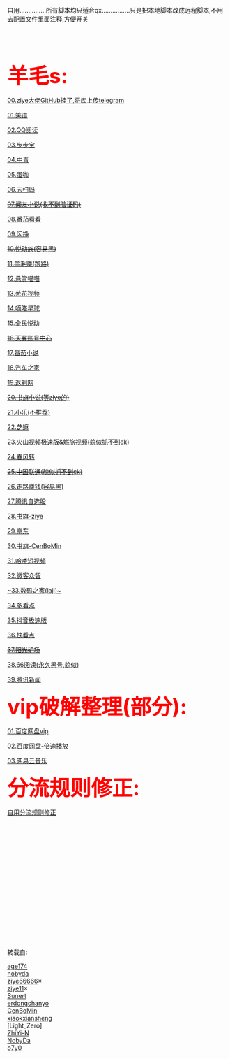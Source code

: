 
自用...............所有脚本均只适合qx................只是把本地脚本改成远程脚本,不用去配置文件里面注释,方便开关
<br /> 
<br /> 
<br /> 
<br /> 
<br /> 

<font color="red" size=150>**羊毛s:**</font>

[00.ziye大佬GitHub挂了,将库上传telegram](https://github.com/Dean12321/qx_scripts/tree/main/00.JavaScript-main(ziye666))

[01.笑谱](https://github.com/Dean12321/qx_scripts/tree/main/01.XiaoPu)

[02.QQ阅读](https://github.com/Dean12321/qx_scripts/tree/main/02.QQRead)

[03.步步宝](https://github.com/Dean12321/qx_scripts/tree/main/03.bububao)

[04.中青](https://github.com/Dean12321/qx_scripts/tree/main/04.Youth)

[05.蛋咖](https://github.com/Dean12321/qx_scripts/tree/main/05.danka)

[06.云扫码](https://github.com/Dean12321/qx_scripts/tree/main/06.YunSaoMa)

[~~07.阅友小说(收不到验证码)~~](https://github.com/Dean12321/qx_scripts/tree/main/07.YueYou)

[08.番茄看看](https://github.com/Dean12321/qx_scripts/tree/main/08.FanQIe)

[09.闪挣](https://github.com/Dean12321/qx_scripts/tree/main/09.ShanZhen)

[~~10.悦动族(容易黑)~~](https://github.com/Dean12321/qx_scripts/tree/main/09.ShanZhen)

[~~11.羊毛赚(跑路)~~](https://github.com/Dean12321/qx_scripts/tree/main/11.YangMaoZhuan)

[12.悬赏喵喵](https://github.com/Dean12321/qx_scripts/tree/main/12.XuanShangMiaoMiao)

[13.葱花视频](https://github.com/Dean12321/qx_scripts/tree/main/13.CongHuaShiPin)

[14.嘀嗒星球](https://github.com/Dean12321/qx_scripts/tree/main/14.DiDaXingQiu)

[15.全民悦动](https://github.com/Dean12321/qx_scripts/tree/main/15.QuanMingYueDong)

[~~16.天翼账号中心~~](https://github.com/Dean12321/qx_scripts/tree/main/16.TianYi)

[17.番茄小说](https://github.com/Dean12321/qx_scripts/tree/main/17.FanQiexiaoShuo)

[18.汽车之家](https://github.com/Dean12321/qx_scripts/tree/main/18.QiCheZhiJa)

[19.返利网](https://github.com/Dean12321/qx_scripts/tree/main/19.FanLiWang)

[~~20.书旗小说(等ziye的)~~](https://github.com/Dean12321/qx_scripts/tree/main/20.ShuQiXiaoShuo)

[21.小乐(不推荐)](https://github.com/Dean12321/qx_scripts/tree/main/21.XiaoLe)

[22.芝嫲](https://github.com/Dean12321/qx_scripts/tree/main/22.ZhiMa)

[~~23.火山视频极速版&燃旅视频(貌似抓不到ck)~~](https://github.com/Dean12321/qx_scripts/tree/main/23.huoshan%26ranlv)

[24.春风转](https://github.com/Dean12321/qx_scripts/tree/main/24.ChunFengZhuan)

[~~25.中国联通(貌似抓不到ck)~~](https://github.com/Dean12321/qx_scripts/tree/main/25.ChinaUnicom)

[26.走路赚钱(容易黑)](https://github.com/Dean12321/qx_scripts/tree/main/26.ZouLuZhuanQian)

[27.腾讯自选股](https://github.com/Dean12321/qx_scripts/tree/main/27.TengXunZiXuanGu)

[28.书旗-ziye](https://github.com/Dean12321/qx_scripts/tree/main/28.ShuQi-ziye)

[29.京东](https://github.com/Dean12321/qx_scripts/tree/main/29.JD)

[30.书旗-CenBoMin](https://github.com/Dean12321/qx_scripts/tree/main/30.ShuQi-CenBoMin)

[31.哈喽短视频](https://github.com/Dean12321/qx_scripts/tree/main/31.HaLouDuanShiPin)

[32.微客众智](https://github.com/Dean12321/qx_scripts/tree/main/32.WeiKeZhongZhi)

[~33.数码之家(laji)~](https://github.com/Dean12321/qx_scripts/tree/main/33.ShuMaZhiJia)

[34.多看点](https://github.com/Dean12321/qx_scripts/tree/main/34.DuoKanDian)

[35.抖音极速版](https://github.com/Dean12321/qx_scripts/tree/main/35.DouYinJiSuBan)

[36.快看点](https://github.com/Dean12321/qx_scripts/tree/main/36.KuaiKanDian)

[~~37.阳光矿场~~](https://github.com/Dean12321/qx_scripts/tree/main/37.YangGuangKuangChang)

[38.66阅读(永久黑号,貌似)](https://github.com/Dean12321/qx_scripts/tree/main/38.SixSixReading)

[39.腾讯新闻](https://github.com/Dean12321/qx_scripts/tree/main/39.txnews)
















<font color="red" size=72>**vip破解整理(部分):**</font>


[01.百度网盘vip](https://github.com/Dean12321/qx_scripts/tree/main/VIPS/01.dupan_vip)

[02.百度网盘-倍速播放](https://github.com/Dean12321/qx_scripts/tree/main/VIPS/02.dupan_rapid_play)

[03.网易云音乐](https://github.com/Dean12321/qx_scripts/tree/main/VIPS/03.NeteaseMusic)


<font color="red" size=72>**分流规则修正:**</font>

[自用分流规则修正](https://raw.githubusercontent.com/Dean12321/qx_scripts/main/RULES/README)






<br /> 
<br /> 
<br /> 
<br /> 
<br /> 
<br /> 
<br /> 
<br /> 
<br /> 
<br /> 
<br /> 
<br /> 
<br /> 
<br /> 
<br /> 
<br /> 

转载自:





[age174](https://github.com/age174)<br /> 
[nobyda](https://github.com/nobyda)<br /> 
[ziye66666](https://github.com/ziye66666)×<br /> 
[ziye11](https://github.com/ziye11)×<br /> 
[Sunert](https://github.com/Sunert)<br /> 
[erdongchanyo](https://github.com/erdongchanyo)<br /> 
[CenBoMin](https://github.com/CenBoMin/GithubSync)<br /> 
[xiaokxiansheng](https://github.com/xiaokxiansheng)<br /> 
[Light_Zero]<br /> 
[ZhiYi-N](https://github.com/ZhiYi-N)<br /> 
[NobyDa](https://github.com/NobyDa)<br /> 
[o7y0](https://github.com/o7y0)<br /> 





























